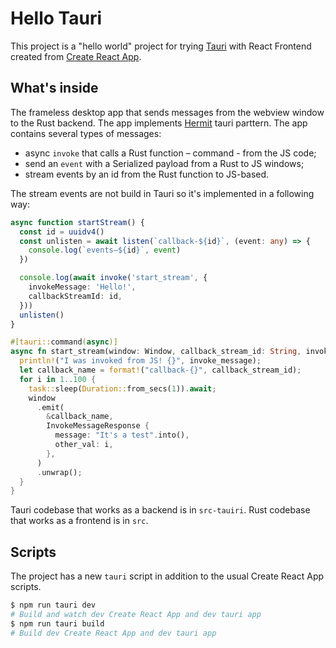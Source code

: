 # Hello Tauri

This project is a "hello world" project for trying [Tauri](https://tauri.studio/) with React Frontend created from [Create React App](https://github.com/facebook/create-react-app).

## What's inside

The frameless desktop app that sends messages from the webview window to the Rust backend.
The app implements [Hermit](https://tauri.studio/en/docs/usage/patterns/hermit) tauri parttern.
The app contains several types of messages:

- async `invoke` that calls a Rust function – command - from the JS code;
- send an `event` with a Serialized payload from a Rust to JS windows;
- stream events by an id from the Rust function to JS-based.

The stream events are not build in Tauri so it's implemented in a following way:

```typescript
async function startStream() {
  const id = uuidv4()
  const unlisten = await listen(`callback-${id}`, (event: any) => {
    console.log(`events–${id}`, event)
  })

  console.log(await invoke('start_stream', {
    invokeMessage: 'Hello!',
    callbackStreamId: id,
  }))
  unlisten()
}
```

```rust
#[tauri::command(async)]
async fn start_stream(window: Window, callback_stream_id: String, invoke_message: String) {
  println!("I was invoked from JS! {}", invoke_message);
  let callback_name = format!("callback-{}", callback_stream_id);
  for i in 1..100 {
    task::sleep(Duration::from_secs(1)).await;
    window
      .emit(
        &callback_name,
        InvokeMessageResponse {
          message: "It's a test".into(),
          other_val: i,
        },
      )
      .unwrap();
  }
}
```

Tauri codebase that works as a backend is in `src-tauiri`.
Rust codebase that works as a frontend is in `src`.

## Scripts

The project has a new `tauri` script in addition to the usual Create React App scripts.

```bash
$ npm run tauri dev
# Build and watch dev Create React App and dev tauri app
$ npm run tauri build
# Build dev Create React App and dev tauri app
```
